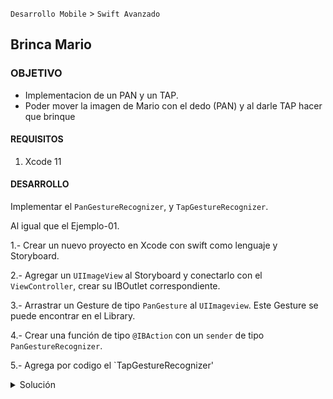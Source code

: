  

`Desarrollo Mobile` > `Swift Avanzado`
	
## Brinca Mario

### OBJETIVO 

-  Implementacion de un PAN y un TAP.
-  Poder mover la imagen de Mario con el dedo (PAN) y al darle TAP hacer que brinque

#### REQUISITOS 

1. Xcode 11

#### DESARROLLO

Implementar el `PanGestureRecognizer`, y `TapGestureRecognizer`.

Al igual que el Ejemplo-01.

1.- Crear un nuevo proyecto en Xcode con swift como lenguaje y Storyboard.

2.- Agregar un `UIImageView` al Storyboard y conectarlo con el `ViewController`, crear su IBOutlet correspondiente.

3.- Arrastrar un Gesture de tipo `PanGesture` al `UIImageview`. Este Gesture se puede encontrar en el Library.

4.- Crear una función de tipo `@IBAction` con un `sender` de tipo `PanGestureRecognizer`.

5.- Agrega por codigo el `TapGestureRecognizer'

<details>
	<summary>Solución</summary>
	<p> La función que va conectada con el Gesture debe tener el parámetro de sender igual al gesture, es decir, si es un Pan gesture, el parámetro debe ser UIPanGestureRecognizer.</p>

```
  @IBAction func handlePan(_ sender: UIPanGestureRecognizer){

   }
```


<p> Nuestro codigo del PAN nos ayudara a ver el funcionamiento al momento de arrastrar la imagen.</p>

```
@IBAction func handlePan(_ sender: UIPanGestureRecognizer) {
        
        if sender.state == UIGestureRecognizer.State.began {
            print("Inicio gesture")
        }
        else if sender.state == UIGestureRecognizer.State.ended {
            print("fin gesture")
        }
        
        let translation = sender.translation(in: view)

        guard let gestureView = sender.view else {
            return
        }

        gestureView.center = CGPoint(
            x: gestureView.center.x + translation.x,
            y: gestureView.center.y + translation.y
        )

        sender.setTranslation(.zero, in: view)
    }
```
</details> 
